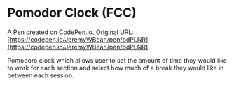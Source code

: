 # Pomodor Clock (FCC)

A Pen created on CodePen.io. Original URL: [https://codepen.io/JeremyWBean/pen/bdPLNR](https://codepen.io/JeremyWBean/pen/bdPLNR).

Pomodoro clock which allows user to set the amount of time they would like to work for each section and select how much of a break they would like in between each session.  